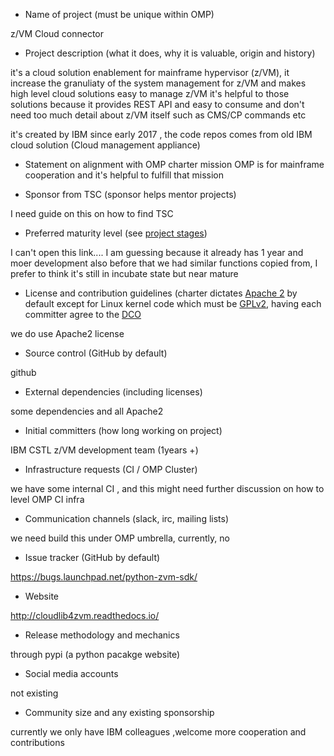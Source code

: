 * Name of project (must be unique within OMP)

z/VM Cloud connector

* Project description (what it does, why it is valuable, origin and history)

it's a cloud solution enablement for mainframe hypervisor (z/VM), it increase the granuliaty of the system management for z/VM and makes high level cloud solutions easy to manage z/VM
it's helpful to those solutions because it provides REST API and easy to consume and don't need too much detail about z/VM itself such as CMS/CP commands etc

it's created by IBM since early 2017 , the code repos comes from old IBM cloud solution (Cloud management appliance)

* Statement on alignment with OMP charter mission
OMP is for mainframe cooperation and it's helpful to fulfill that mission

* Sponsor from TSC (sponsor helps mentor projects)

I need guide on this on how to find TSC

* Preferred maturity level (see [project stages](../../process/project_stages.md))

I can't open this link.... I am guessing because it already has 1 year and moer development also before that we had similar functions copied from, I prefer to think it's still in incubate state but near mature

* License and contribution guidelines (charter dictates [Apache 2](https://spdx.org/licenses/Apache-2.0.html) by default except for Linux kernel code which must be [GPLv2](https://spdx.org/licenses/GPL-2.0), having each committer agree to the [DCO](https://developercertificate.org/)

we do use Apache2 license

* Source control (GitHub by default)

github

* External dependencies (including licenses)

some dependencies and all Apache2

* Initial committers (how long working on project)

IBM CSTL z/VM development team (1years +)

* Infrastructure requests (CI / OMP Cluster)

we have some internal CI , and this might need further discussion on how to level OMP CI infra

* Communication channels (slack, irc, mailing lists)

we need build this under OMP umbrella, currently, no

* Issue tracker (GitHub by default)

https://bugs.launchpad.net/python-zvm-sdk/

* Website

http://cloudlib4zvm.readthedocs.io/

* Release methodology and mechanics

through pypi (a python pacakge website)

* Social media accounts

not existing

* Community size and any existing sponsorship

currently we only have IBM colleagues ,welcome more cooperation and contributions
